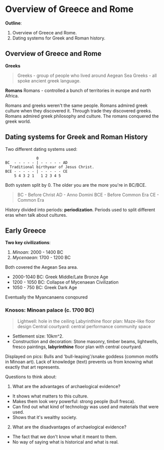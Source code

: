 # Overview of Greece and Rome

**Outline**:
1. Overview of Greece and Rome.
2. Dating systems for Greek and Roman history.

## Overview of Greece and Rome
**Greeks**
> Greeks - group of people who lived around Aegean Sea
Greeks - all spoke ancient greek language.

**Romans**
Romans - controlled a bunch of territories in europe and north Africa.

Romans and greeks weren't the same people. Romans admired greek culture when they discovered it. Through trade they discovered greeks. Romans admired greek philosophy and culture. The romans conquered the greek world.

## Dating systems for Greek and Roman History

Two different dating systems used:
```
              0
BC  - - - - - | - - - - - AD
  Traditional birthyear of Jesus Christ.
BCE - - - - - | - - - - - CE
    5 4 3 2 1   1 2 3 4 5
```

Both system split by 0. The older you are the more you're in BC/BCE.
> BC  - Before Christ
> AD  - Anno Domini
> BCE - Before Common Era
> CE  - Common Era

History divided into periods: **periodization**. Periods used to split different eras when talk about cultures.

## Early Greece
**Two key civilizations**:
1. *Minoan*: 2000 - 1400 BC
2. *Mycenaean*: 1700 - 1200 BC

Both covered the Aegean Sea area.

* 2000-1040 BC:   Greek Middle/Late Bronze Age
* 1200 - 1050 BC: Collapse of Mycenaean Civilization
* 1050 - 750 BC:  Greek Dark Age

Eventually the Myancanaens conqoured 

### Knosos: Minoan **palace** (c. 1700 BC)
> Lightwell: hole in the ceiling
> Labyrinthine floor plan: Maze-like floor design
> Central courtyard: central performance community space

* Settlement size: 10km^2.
* Construction and decoration: Stone masonry, timber beams, lightwells, fresco paintings, **labyrinthine** floor plan with central courtyard.

Displayed on pics: Bulls and 'bull-leaping'/snake goddess (common motifs in Minoan art). Lack of knowledge (text) prevents us from knowing what exactly that art represents.

Questions to think about:
1. What are the advantages of archaelogical evidence?
  - It shows what matters to this culture.
  - Makes them look very powerful: strong people (bull fresca).
  - Can find out what kind of technology was used and materials that were used.
  - Shows that it's wealthy society.
2. What are the disadvantages of archaelogical evidence?
  - The fact that we don't know what it meant to them.
  - No way of saying what is historical and what is real.
